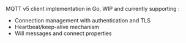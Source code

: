 MQTT v5 client implementation in Go, WIP and currently supporting :
- Connection management with authentication and TLS
- Heartbeat/keep-alive mechanism
- Will messages and connect properties


